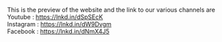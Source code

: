 This is the preview of the website and the link to our various channels are <br>
Youtube : https://lnkd.in/dSpSEcK<br>
Instagram : https://lnkd.in/dW9Dvgm<br>
Facebook : https://lnkd.in/dNmX4J5<br>
